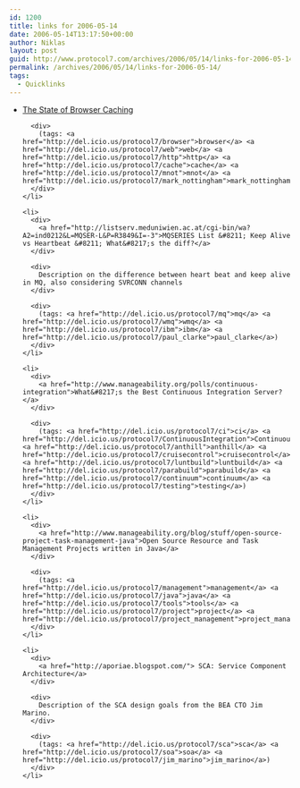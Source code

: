 ```yaml
---
id: 1200
title: links for 2006-05-14
date: 2006-05-14T13:17:50+00:00
author: Niklas
layout: post
guid: http://www.protocol7.com/archives/2006/05/14/links-for-2006-05-14/
permalink: /archives/2006/05/14/links-for-2006-05-14/
tags:
  - Quicklinks
---
```

<div class='microid-aae93b0cc07cb941e22762bffd263c96ac300ef3'>
  <ul>
    <li>
      <div>
        <a href="http://www.mnot.net/blog/2006/05/11/browser_caching">The State of Browser Caching</a>
      </div>
      
      <div>
        (tags: <a href="http://del.icio.us/protocol7/browser">browser</a> <a href="http://del.icio.us/protocol7/web">web</a> <a href="http://del.icio.us/protocol7/http">http</a> <a href="http://del.icio.us/protocol7/cache">cache</a> <a href="http://del.icio.us/protocol7/mnot">mnot</a> <a href="http://del.icio.us/protocol7/mark_nottingham">mark_nottingham</a>)
      </div>
    </li>
    
    <li>
      <div>
        <a href="http://listserv.meduniwien.ac.at/cgi-bin/wa?A2=ind0212&L=MQSER-L&P=R3849&I=-3">MQSERIES List &#8211; Keep Alive vs Heartbeat &#8211; What&#8217;s the diff?</a>
      </div>
      
      <div>
        Description on the difference between heart beat and keep alive in MQ, also considering SVRCONN channels
      </div>
      
      <div>
        (tags: <a href="http://del.icio.us/protocol7/mq">mq</a> <a href="http://del.icio.us/protocol7/wmq">wmq</a> <a href="http://del.icio.us/protocol7/ibm">ibm</a> <a href="http://del.icio.us/protocol7/paul_clarke">paul_clarke</a>)
      </div>
    </li>
    
    <li>
      <div>
        <a href="http://www.manageability.org/polls/continuous-integration">What&#8217;s the Best Continuous Integration Server?</a>
      </div>
      
      <div>
        (tags: <a href="http://del.icio.us/protocol7/ci">ci</a> <a href="http://del.icio.us/protocol7/ContinuousIntegration">ContinuousIntegration</a> <a href="http://del.icio.us/protocol7/anthill">anthill</a> <a href="http://del.icio.us/protocol7/cruisecontrol">cruisecontrol</a> <a href="http://del.icio.us/protocol7/luntbuild">luntbuild</a> <a href="http://del.icio.us/protocol7/parabuild">parabuild</a> <a href="http://del.icio.us/protocol7/continuum">continuum</a> <a href="http://del.icio.us/protocol7/testing">testing</a>)
      </div>
    </li>
    
    <li>
      <div>
        <a href="http://www.manageability.org/blog/stuff/open-source-project-task-management-java">Open Source Resource and Task Management Projects written in Java</a>
      </div>
      
      <div>
        (tags: <a href="http://del.icio.us/protocol7/management">management</a> <a href="http://del.icio.us/protocol7/java">java</a> <a href="http://del.icio.us/protocol7/tools">tools</a> <a href="http://del.icio.us/protocol7/project">project</a> <a href="http://del.icio.us/protocol7/project_management">project_management</a>)
      </div>
    </li>
    
    <li>
      <div>
        <a href="http://aporiae.blogspot.com/"> SCA: Service Component Architecture</a>
      </div>
      
      <div>
        Description of the SCA design goals from the BEA CTO Jim Marino.
      </div>
      
      <div>
        (tags: <a href="http://del.icio.us/protocol7/sca">sca</a> <a href="http://del.icio.us/protocol7/soa">soa</a> <a href="http://del.icio.us/protocol7/jim_marino">jim_marino</a>)
      </div>
    </li>
  </ul>
</div>